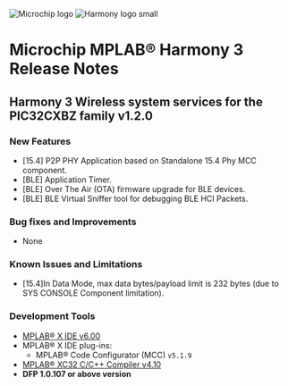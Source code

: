 ﻿![Microchip logo](https://raw.githubusercontent.com/wiki/Microchip-MPLAB-Harmony/Microchip-MPLAB-Harmony.github.io/images/microchip_logo.png)
![Harmony logo small](https://raw.githubusercontent.com/wiki/Microchip-MPLAB-Harmony/Microchip-MPLAB-Harmony.github.io/images/microchip_mplab_harmony_logo_small.png)


# Microchip MPLAB® Harmony 3 Release Notes

## Harmony 3 Wireless system services for the PIC32CXBZ family v1.2.0


### New Features
- [15.4] P2P PHY Application based on Standalone 15.4 Phy MCC component.
- [BLE] Application Timer.
- [BLE] Over The Air (OTA) firmware upgrade for BLE devices.
- [BLE] BLE Virtual Sniffer tool for debugging BLE HCI Packets.

### Bug fixes and Improvements
- None

### Known Issues and Limitations
- [15.4]In Data Mode, max data bytes/payload limit is 232 bytes (due to SYS CONSOLE Component limitation).

### Development Tools

- [MPLAB® X IDE v6.00](https://www.microchip.com/mplab/mplab-x-ide)
- MPLAB® X IDE plug-ins:
  - MPLAB® Code Configurator (MCC) `v5.1.9`
- [MPLAB® XC32 C/C++ Compiler v4.10](https://www.microchip.com/mplab/compilers)
- **DFP 1.0.107 or above version**
